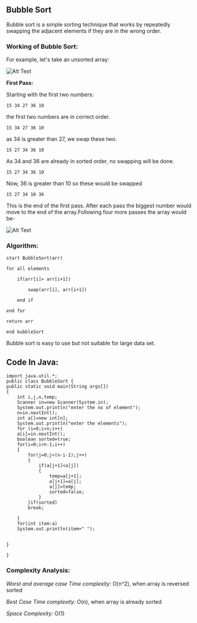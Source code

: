 ## **Bubble Sort**

Bubble sort is a simple sorting technique that works by repeatedly swapping the adjacent elements if they are in the wrong order.


### **Working of Bubble Sort:**

For example, let's take an unsorted array:

![Alt Text](https://dev-to-uploads.s3.amazonaws.com/uploads/articles/mwzzrkig0sraujtbmtyc.png)


**First Pass:**


Starting with the first two numbers:

`15 34 27 36 10`

the first two numbers are in correct order. 

`15 34 27 36 10`

as 34 is greater than 27, we swap these two.

`15 27 34 36 10`

As 34 and 36 are already in sorted order, no swapping will be done.

`15 27 34 36 10`

Now, 36 is greater than 10 so these would be swapped

`15 27 34 10 36`

This is the end of the first pass.
After each pass the biggest number would move to the end of the array.Following four more passes the array would be-

![Alt Text](https://dev-to-uploads.s3.amazonaws.com/uploads/articles/j3z6psq28sgk305n0ybw.png)


### **Algorithm:**

    start BubbleSort(arr)

    for all elements

        if(arr[i]> arr[i+1])

            swap(arr[i], arr[i+1])

        end if

    end for

    return arr

    end bubbleSort

Bubble sort is easy to use but not suitable for large data set.

## **Code In Java:**

    import java.util.*;
    public class BubbleSort {
    public static void main(String args[])
    {
        int i,j,n,temp;
        Scanner in=new Scanner(System.in);
        System.out.println("enter the no of element");
        n=in.nextInt();
        int a[]=new int[n];
        System.out.println("enter the elements");
        for (i=0;i<n;i++)
        a[i]=in.nextInt();
        boolean sorted=true;
        for(i=0;i<n-1;i++)
        {
            for(j=0;j<(n-i-1);j++)
            {
                if(a[j+1]<a[j])
                {
                    temp=a[j+1];
                    a[j+1]=a[j];
                    a[j]=temp;
                    sorted=false;
                }
            }if(sorted)
            break;

        }
        for(int item:a)
        System.out.println(item+" ");
        
        
    }
    
    }


### **Complexity Analysis:**

*Worst and average case Time complexity:* O(n^2), when array is reversed sorted

*Best Case Time complexity:* O(n), when array is already sorted

*Space Complexity:* O(1)



